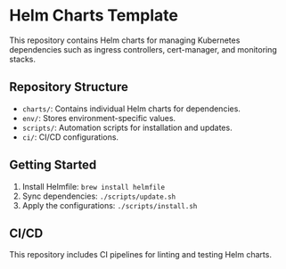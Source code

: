# Helm Charts Template

This repository contains Helm charts for managing Kubernetes dependencies such as ingress controllers, cert-manager, and monitoring stacks.

## Repository Structure

- `charts/`: Contains individual Helm charts for dependencies.
- `env/`: Stores environment-specific values.
- `scripts/`: Automation scripts for installation and updates.
- `ci/`: CI/CD configurations.

## Getting Started

1. Install Helmfile: `brew install helmfile`
2. Sync dependencies: `./scripts/update.sh`
3. Apply the configurations: `./scripts/install.sh`

## CI/CD

This repository includes CI pipelines for linting and testing Helm charts.
